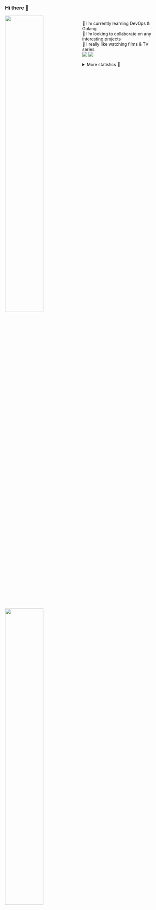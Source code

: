 ### Hi there 👋


[<img align="left" width="50%" src="https://github-readme-stats.vercel.app/api?username=rufusnufus&hide=issues&show_icons=true&count_private=true&theme=transparent&title_color=FF6F40&text_color=FBF9F8&icon_color=F48242&hide_border=true&hide_title=true#gh-dark-mode-only">](https://metrics.lecoq.io/rufusnufus#gh-dark-mode-only)
[<img align="left" width="50%" src="https://github-readme-stats.vercel.app/api?username=rufusnufus&hide=issues&show_icons=true&count_private=true&theme=transparent&title_color=FF6533&text_color=4D4644&icon_color=FF8038&hide_border=true&hide_title=true#gh-light-mode-only">](https://metrics.lecoq.io/rufusnufus#gh-light-mode-only)

<p>
  <br>
  🌱 I’m currently learning DevOps & Golang</br>
  👯 I’m looking to collaborate on any interesting projects</br>
  🎥 I really like watching films & TV series</br>
  <a href="https://linkedin.com/in/rufusnufus"><img src="https://img.shields.io/badge/linkedin-0077B5.svg?style=for-the-badge&logo=linkedin&logoColor=white"/></a>
  <a href="https://t.me/rufusnufus"><img src="https://img.shields.io/badge/-telegram-black?style=for-the-badge&color=blue&logo=telegram"/></a>
</p>

<p text-align="left">
<details>
  <summary>More statistics 👀</summary><br/>

<!--START_SECTION:waka-->
![Code Time](http://img.shields.io/badge/Code%20Time-97%20hrs%2022%20mins-blue)

![Profile Views](http://img.shields.io/badge/Profile%20Views-0-blue)

**I'm an Early 🐤** 

```text
🌞 Morning    114 commits    █████░░░░░░░░░░░░░░░░░░░░   19.52% 
🌆 Daytime    320 commits    █████████████░░░░░░░░░░░░   54.79% 
🌃 Evening    122 commits    █████░░░░░░░░░░░░░░░░░░░░   20.89% 
🌙 Night      28 commits     █░░░░░░░░░░░░░░░░░░░░░░░░   4.79%

```
📅 **I'm Most Productive on Tuesday** 

```text
Monday       119 commits    █████░░░░░░░░░░░░░░░░░░░░   20.38% 
Tuesday      123 commits    █████░░░░░░░░░░░░░░░░░░░░   21.06% 
Wednesday    98 commits     ████░░░░░░░░░░░░░░░░░░░░░   16.78% 
Thursday     102 commits    ████░░░░░░░░░░░░░░░░░░░░░   17.47% 
Friday       89 commits     ███░░░░░░░░░░░░░░░░░░░░░░   15.24% 
Saturday     30 commits     █░░░░░░░░░░░░░░░░░░░░░░░░   5.14% 
Sunday       23 commits     █░░░░░░░░░░░░░░░░░░░░░░░░   3.94%

```


📊 **This Week I Spent My Time On** 

```text
💬 Programming Languages: 
Other                    5 hrs 28 mins       ████████░░░░░░░░░░░░░░░░░   32.46% 
HCL                      3 hrs 20 mins       █████░░░░░░░░░░░░░░░░░░░░   19.84% 
YAML                     3 hrs 6 mins        ████░░░░░░░░░░░░░░░░░░░░░   18.43% 
JavaScript               2 hrs 45 mins       ████░░░░░░░░░░░░░░░░░░░░░   16.39% 
Terraform                1 hr 7 mins         █░░░░░░░░░░░░░░░░░░░░░░░░   6.71%

🔥 Editors: 
VS Code                  11 hrs 27 mins      █████████████████░░░░░░░░   68.01% 
iTerm2                   5 hrs 23 mins       ████████░░░░░░░░░░░░░░░░░   31.99%

```

**I Mostly Code in Python** 

```text
Python                   9 repos             ███████░░░░░░░░░░░░░░░░░░   28.12% 
Java                     4 repos             ███░░░░░░░░░░░░░░░░░░░░░░   12.5% 
Jupyter Notebook         4 repos             ███░░░░░░░░░░░░░░░░░░░░░░   12.5% 
JavaScript               3 repos             ██░░░░░░░░░░░░░░░░░░░░░░░   9.38% 
HTML                     3 repos             ██░░░░░░░░░░░░░░░░░░░░░░░   9.38%

```



 Last Updated on 28/01/2023 00:41:15 UTC
<!--END_SECTION:waka-->

</details>
</p>
